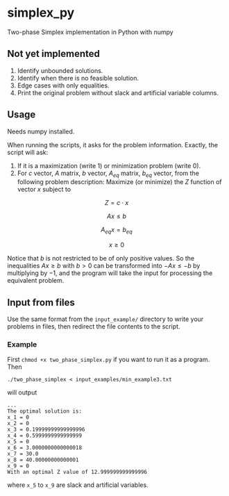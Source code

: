 # simplex_py
Two-phase Simplex implementation in Python with numpy

## Not yet implemented
1. Identify unbounded solutions.
2. Identify when there is no feasible solution.
3. Edge cases with only equalities.
4. Print the original problem without slack and artificial variable columns.

## Usage
Needs numpy installed.

When running the scripts, it asks for the problem information.
Exactly, the script will ask:
1. If it is a maximization (write 1) or minimization problem (write 0).
2. For $c$ vector, $A$ matrix, $b$ vector, $A_{eq}$ matrix, $b_{eq}$ vector, from the following problem description: Maximize (or minimize) the $Z$ function of vector $x$ subject to

$$Z = c\cdot x$$

$$Ax\leq b$$

$$A_{eq}x = b_{eq}$$

$$x \geq 0$$

Notice that $b$ is not restricted to be of only positive values. So the inequalities $Ax\geq b$ with $b>0$
can be transformed into $-Ax \leq -b$ by multiplying by $-1$, and the program will take the input for processing the equivalent problem.

## Input from files
Use the same format from the `input_example/` directory
to write your problems in files, then redirect the file contents to the script.

### Example
First `chmod +x two_phase_simplex.py` if you want to run it as a program. Then

```./two_phase_simplex < input_examples/min_example3.txt```

will output

```
...
The optimal solution is:
x_1 = 0
x_2 = 0
x_3 = 0.19999999999999996
x_4 = 0.5999999999999999
x_5 = 0
x_6 = 3.0000000000000018
x_7 = 30.0
x_8 = 40.00000000000001
x_9 = 0
With an optimal Z value of 12.999999999999996
```
where `x_5` to `x_9` are slack and artificial variables.
